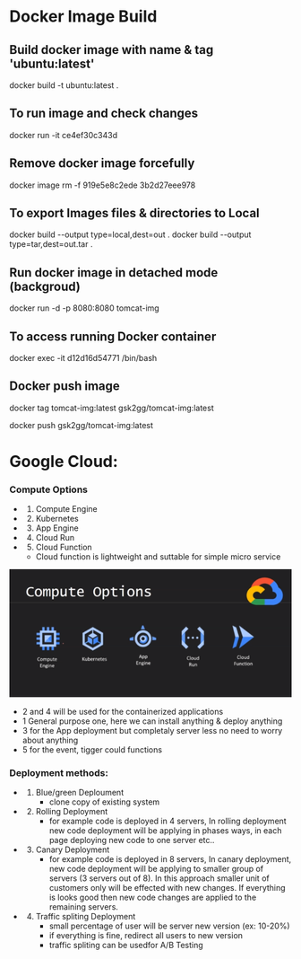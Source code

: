 # Docker Image Build

## Build docker image with name & tag 'ubuntu:latest'
docker build -t ubuntu:latest .

## To run image and check changes
docker run -it ce4ef30c343d

## Remove docker image forcefully
docker image rm -f 919e5e8c2ede 3b2d27eee978

## To export Images files & directories to Local
docker build --output type=local,dest=out .
docker build --output type=tar,dest=out.tar .

## Run docker image in detached mode (backgroud)
docker run -d -p 8080:8080 tomcat-img

## To access running Docker container
docker exec -it d12d16d54771 /bin/bash

## Docker push image
docker tag tomcat-img:latest gsk2gg/tomcat-img:latest 


docker push gsk2gg/tomcat-img:latest



# Google Cloud:
### Compute Options
- 1. Compute Engine
    
- 2. Kubernetes
- 3. App Engine
- 4. Cloud Run
- 5. Cloud Function
    - Cloud function is lightweight and suttable for simple micro service

![Alt text](image.png)

- 2 and 4 will be used for the containerized applications
- 1 General purpose one, here we can install anything & deploy anything
- 3 for the App deployment but completaly server less no need to worry about anything
- 5 for the event, tigger could functions


### Deployment methods:
- 1. Blue/green Deploument
        - clone copy of existing system
- 2. Rolling Deployment
        - for example code is deployed in 4 servers, In rolling deployment new code deployment will be applying in phases ways, in each page deploying new code to one server etc..
- 3. Canary Deployment
        - for example code is deployed in 8 servers, In canary deployment, new code deployment will be applying to smaller group of servers (3 servers out of 8). In this approach smaller unit of customers only will be effected with new changes. If everything is looks good then new code changes are applied to the remaining servers.
- 4. Traffic spliting Deployment
        - small percentage of user will be server new version (ex: 10-20%)
        - if everything is fine, redirect all users to new version
        - traffic spliting can be usedfor A/B Testing









